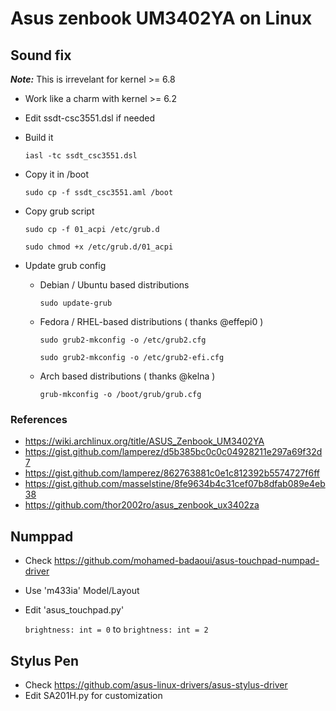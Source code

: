 # Asus zenbook UM3402YA on Linux
## Sound fix 
**_Note:_** This is irrevelant for kernel >= 6.8
* Work like a charm with kernel >= 6.2
* Edit ssdt-csc3551.dsl if needed 
* Build it
  
  ```iasl -tc ssdt_csc3551.dsl```

* Copy it in /boot

  ```sudo cp -f ssdt_csc3551.aml /boot```

* Copy grub script
  
  ```sudo cp -f 01_acpi /etc/grub.d```
  
  ```sudo chmod +x /etc/grub.d/01_acpi```

* Update grub config
  * Debian / Ubuntu based distributions

    ```sudo update-grub```

  * Fedora / RHEL-based distributions ( thanks @effepi0 )

    ```sudo grub2-mkconfig -o /etc/grub2.cfg```

    ```sudo grub2-mkconfig -o /etc/grub2-efi.cfg```

  * Arch based distributions ( thanks @kelna )

    ```grub-mkconfig -o /boot/grub/grub.cfg```

### References
* https://wiki.archlinux.org/title/ASUS_Zenbook_UM3402YA
* https://gist.github.com/lamperez/d5b385bc0c0c04928211e297a69f32d7
* https://gist.github.com/lamperez/862763881c0e1c812392b5574727f6ff
* https://gist.github.com/masselstine/8fe9634b4c31cef07b8dfab089e4eb38
* https://github.com/thor2002ro/asus_zenbook_ux3402za

## Numppad
* Check https://github.com/mohamed-badaoui/asus-touchpad-numpad-driver
* Use 'm433ia' Model/Layout
* Edit 'asus_touchpad.py'

  ```brightness: int = 0``` to ```brightness: int = 2```

## Stylus Pen
* Check https://github.com/asus-linux-drivers/asus-stylus-driver
* Edit SA201H.py for customization
  
